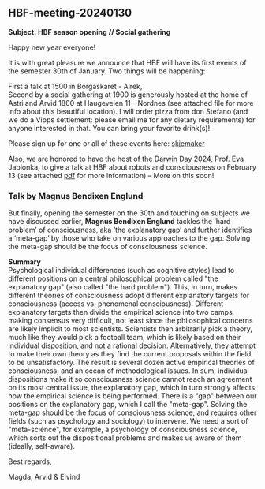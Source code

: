 ## HBF-meeting-20240130

**Subject: HBF season opening // Social gathering**

Happy new year everyone!
 
It is with great pleasure we announce that HBF will have its first events of the semester 30th of January. Two things will be happening:
 
First a talk at 1500 in Borgaskaret - Alrek,<br>
Second by a social gathering at 1900 is generously hosted at the home of Astri and Arvid 1800 at Haugeveien 11 - Nordnes (see attached file for more info about this beautiful location). I will order pizza from don Stefano (and we do a Vipps settlement: please email me for any dietary requirements) for anyone interested in that. You can bring your favorite drink(s)!
 
Please sign up for one or all of these events here: [skjemaker](https://skjemaker.app.uib.no/view.php?id=16396169)
 
Also, we are honored to have the host of the [Darwin Day 2024](https://darwin.uib.no), Prof. Eva Jablonka, to give a talk at HBF about robots and consciousness on February 13 (see attached [pdf](./Darwindagen_i_Bergen.pdf) for more information) – More on this soon!


### Talk by Magnus Bendixen Englund
But finally, opening the semester on the 30th and touching on subjects we have discussed earlier, **Magnus Bendixen Englund** tackles the ‘hard problem’ of consciousness, aka ‘the explanatory gap’ and further identifies a ‘meta-gap’ by those who take on various approaches to the gap. Solving the meta-gap should be the focus of consciousness science. 
 
**Summary**<br>
Psychological individual differences (such as cognitive styles) lead to different positions on a central philosophical problem called "the explanatory gap" (also called "the hard problem"). This, in turn, makes different theories of consciousness adopt different explanatory targets for consciousness (access vs. phenomenal consciousness). Different explanatory targets then divide the empirical science into two camps, making consensus very difficult, not least since the philosophical concerns are likely implicit to most scientists. Scientists then arbitrarily pick a theory, much like they would pick a football team, which is likely based on their individual disposition, and not a rational decision. Alternatively, they attempt to make their own theory as they find the current proposals within the field to be unsatisfactory. The result is several dozen active empirical theories of consciousness, and an ocean of methodological issues. In sum, individual dispositions make it so consciousness science cannot reach an agreement on its most central issue, the explanatory gap, which in turn strongly affects how the empirical science is being performed. There is a "gap" between our positions on the explanatory gap, which I call the "meta-gap". Solving the meta-gap should be the focus of consciousness science, and requires other fields (such as psychology and sociology) to intervene. We need a sort of "meta-science", for example, a psychology of consciousness science, which sorts out the dispositional problems and makes us aware of them (ideally, self-aware). 
 

Best regards, 

Magda, Arvid & Eivind  
